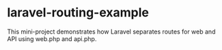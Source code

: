 # laravel-routing-example
This mini-project demonstrates how Laravel separates routes for web and API using web.php and api.php.
